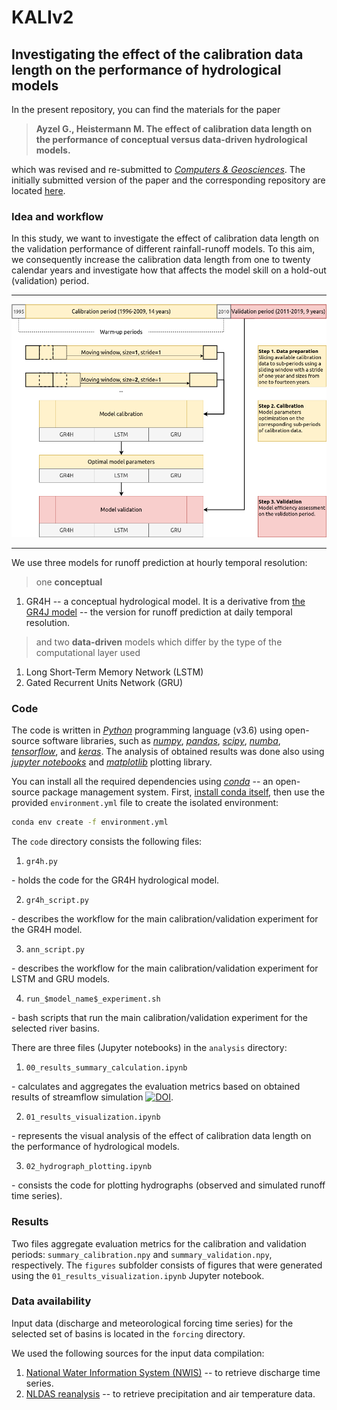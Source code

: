 # KALIv2

## Investigating the effect of the calibration data length on the performance of hydrological models

In the present repository, you can find the materials for the paper 

> **Ayzel G., Heistermann M. The effect of calibration data length on the performance of conceptual versus data-driven hydrological models.** 

which was revised and re-submitted to [*Computers & Geosciences*](https://www.sciencedirect.com/journal/computers-and-geosciences). The initially submitted version of the paper and the corresponding repository are located [here](https://github.com/hydrogo/KALI).


### Idea and workflow

In this study, we want to investigate the effect of calibration data length on the validation performance of different rainfall-runoff models. To this aim, we consequently increase the calibration data length from one to twenty calendar years and investigate how that affects the model skill on a hold-out (validation) period. 

-----

![](figures/workflow.png)

-----

We use three models for runoff prediction at hourly temporal resolution:

> one **conceptual**

1. GR4H -- a conceptual hydrological model. It is a derivative from [the GR4J model](https://webgr.inrae.fr/en/models/daily-hydrological-model-gr4j/) -- the version for runoff prediction at daily temporal resolution.

> and two **data-driven** models which differ by the type of the computational layer used

1. Long Short-Term Memory Network (LSTM)
2. Gated Recurrent Units Network (GRU)

### Code

The code is written in [*Python*](https://docs.python.org/) programming language (v3.6) using open-source software libraries, such as [*numpy*](https://numpy.org/), [*pandas*](https://pandas.pydata.org/), [*scipy*](https://www.scipy.org/), [*numba*](http://numba.pydata.org/), [*tensorflow*](https://www.tensorflow.org/), and [*keras*](https://keras.io/). The analysis of obtained results was done also using [*jupyter notebooks*](https://jupyter.org/) and [*matplotlib*](https://matplotlib.org/) plotting library.

You can install all the required dependencies using [*conda*](https://docs.conda.io/projects/conda/en/latest/index.html) -- an open-source package management system. First, [install conda itself](https://docs.conda.io/projects/conda/en/latest/user-guide/install/index.html), then use the provided `environment.yml` file to create the isolated environment:

```bash
conda env create -f environment.yml
```

The `code` directory consists the following files:
1. `gr4h.py`

\- holds the code for the GR4H hydrological model. 

2. `gr4h_script.py`

\- describes the workflow for the main calibration/validation experiment for the GR4H model.

3. `ann_script.py`

\- describes the workflow for the main calibration/validation experiment for LSTM and GRU models.

4. `run_$model_name$_experiment.sh`

\- bash scripts that run the main calibration/validation experiment for the selected river basins.


There are three files (Jupyter notebooks) in the `analysis` directory:
1. `00_results_summary_calculation.ipynb`

\- calculates and aggregates the evaluation metrics based on obtained results of streamflow simulation [![DOI](https://zenodo.org/badge/DOI/10.5281/zenodo.4013737.svg)](https://doi.org/10.5281/zenodo.4013737).

2. `01_results_visualization.ipynb`

\- represents the visual analysis of the effect of calibration data length on the performance of hydrological models.

3. `02_hydrograph_plotting.ipynb`

\- consists the code for plotting hydrographs (observed and simulated runoff time series).


### Results

Two files aggregate evaluation metrics for the calibration and validation periods: `summary_calibration.npy` and `summary_validation.npy`, respectively. The `figures` subfolder consists of figures that were generated using the `01_results_visualization.ipynb` Jupyter notebook.


### Data availability

Input data (discharge and meteorological forcing time series) for the selected set of basins is located in the `forcing` directory. 

We used the following sources for the input data compilation:
1. [National Water Information System (NWIS)](https://nwis.waterdata.usgs.gov/nwis) -- to retrieve discharge time series.
2. [NLDAS reanalysis](https://disc.gsfc.nasa.gov/datasets/NLDAS_FORA0125_H_002/summary) -- to retrieve precipitation and air temperature data.
